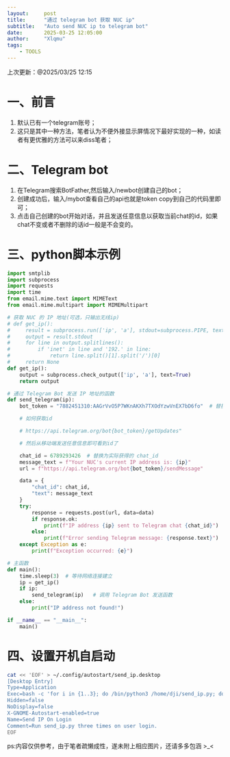 ```yaml
---
layout:     post
title:      "通过 telegram bot 获取 NUC ip"
subtitle:   "Auto send NUC ip to telegram bot"
date:       2025-03-25 12:05:00
author:     "Xlqmu"
tags:
    - TOOLS
---
```


上次更新：@2025/03/25 12:15

# 一、前言

1. 默认已有一个telegram账号；
2. 这只是其中一种方法，笔者认为不便外接显示屏情况下最好实现的一种，如读者有更优雅的方法可以来diss笔者；

# 二、Telegram bot
1. 在Telegram搜索BotFather,然后输入/newbot创建自己的bot；
2. 创建成功后，输入/mybot查看自己的api也就是token copy到自己的代码里即可；
3. 点击自己创建的bot开始对话，并且发送任意信息以获取当前chat的id，如果chat不变或者不删除的话id一般是不会变的。


# 三、python脚本示例
``` python 
import smtplib
import subprocess
import requests
import time
from email.mime.text import MIMEText
from email.mime.multipart import MIMEMultipart

# 获取 NUC 的 IP 地址(可选，只输出无线ip)
# def get_ip():
#     result = subprocess.run(['ip', 'a'], stdout=subprocess.PIPE, text=True)
#     output = result.stdout
#     for line in output.splitlines():
#         if 'inet' in line and '192.' in line:  
#             return line.split()[1].split('/')[0]
#     return None
def get_ip():
    output = subprocess.check_output(['ip', 'a'], text=True)
    return output

# 通过 Telegram Bot 发送 IP 地址的函数
def send_telegram(ip):
    bot_token = "7882451310:AAGrVvO5P7WKnAKXh7TXOdYzwVnEX7bD6fo"  # 替换为新的 Bot Token

    # 如何获取id

    # https://api.telegram.org/bot{bot_token}/getUpdates"

    # 然后从移动端发送任意信息即可看到id了

    chat_id = 6789293426  # 替换为实际获得的 chat_id
    message_text = f"Your NUC's current IP address is: {ip}"
    url = f"https://api.telegram.org/bot{bot_token}/sendMessage"

    data = {
        "chat_id": chat_id,
        "text": message_text
    }
    try:
        response = requests.post(url, data=data)
        if response.ok:
            print(f"IP address {ip} sent to Telegram chat {chat_id}")
        else:
            print(f"Error sending Telegram message: {response.text}")
    except Exception as e:
        print(f"Exception occurred: {e}")

# 主函数
def main():
    time.sleep(3)  # 等待网络连接建立
    ip = get_ip()
    if ip:
        send_telegram(ip)   # 调用 Telegram Bot 发送函数
    else:
        print("IP address not found!")

if __name__ == "__main__":
    main()
```

# 四、设置开机自启动


``` bash
cat << 'EOF' > ~/.config/autostart/send_ip.desktop
[Desktop Entry]
Type=Application
Exec=bash -c 'for i in {1..3}; do /bin/python3 /home/dji/send_ip.py; done'
Hidden=false
NoDisplay=false
X-GNOME-Autostart-enabled=true
Name=Send IP On Login
Comment=Run send_ip.py three times on user login.
EOF
```
ps:内容仅供参考，由于笔者疏懒成性，遂未附上相应图片，还请多多包涵 >_<